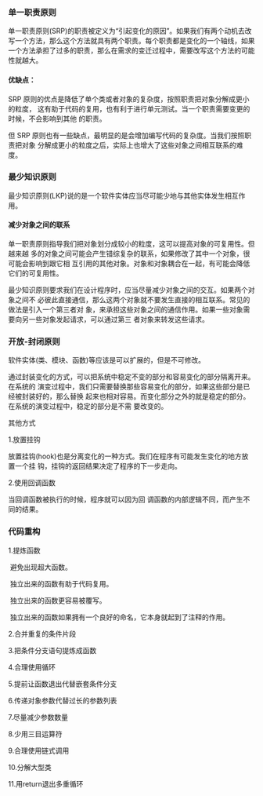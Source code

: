 ### 单一职责原则

单一职责原则(SRP)的职责被定义为“引起变化的原因”。如果我们有两个动机去改写一个方法，那么这个方法就具有两个职责。每个职责都是变化的一个轴线，如果一个方法承担了过多的职责，那么在需求的变迁过程中，需要改写这个方法的可能性就越大。

#### 优缺点：

SRP 原则的优点是降低了单个类或者对象的复杂度，按照职责把对象分解成更小的粒度， 这有助于代码的复用，也有利于进行单元测试。当一个职责需要变更的时候，不会影响到其他 的职责。

但 SRP 原则也有一些缺点，最明显的是会增加编写代码的复杂度。当我们按照职责把对象 分解成更小的粒度之后，实际上也增大了这些对象之间相互联系的难度。

### 最少知识原则

最少知识原则(LKP)说的是一个软件实体应当尽可能少地与其他实体发生相互作用。

#### 减少对象之间的联系

单一职责原则指导我们把对象划分成较小的粒度，这可以提高对象的可复用性。但越来越 多的对象之间可能会产生错综复杂的联系，如果修改了其中一个对象，很可能会影响到跟它相 互引用的其他对象。对象和对象耦合在一起，有可能会降低它们的可复用性。

最少知识原则要求我们在设计程序时，应当尽量减少对象之间的交互。如果两个对象之间不 必彼此直接通信，那么这两个对象就不要发生直接的相互联系。常见的做法是引入一个第三者对 象，来承担这些对象之间的通信作用。如果一些对象需要向另一些对象发起请求，可以通过第三 者对象来转发这些请求。

### 开放-封闭原则

软件实体(类、模块、函数)等应该是可以扩展的，但是不可修改。

通过封装变化的方式，可以把系统中稳定不变的部分和容易变化的部分隔离开来。在系统的 演变过程中，我们只需要替换那些容易变化的部分，如果这些部分是已经被封装好的，那么替换 起来也相对容易。而变化部分之外的就是稳定的部分。在系统的演变过程中，稳定的部分是不需 要改变的。

其他方式

1.放置挂钩

放置挂钩(hook)也是分离变化的一种方式。我们在程序有可能发生变化的地方放置一个挂 钩，挂钩的返回结果决定了程序的下一步走向。

2.使用回调函数

当回调函数被执行的时候，程序就可以因为回 调函数的内部逻辑不同，而产生不同的结果。

### 代码重构

1.提炼函数

​	避免出现超大函数。

​	独立出来的函数有助于代码复用。

​	独立出来的函数更容易被覆写。

​	独立出来的函数如果拥有一个良好的命名，它本身就起到了注释的作用。

2.合并重复的条件片段

3.把条件分支语句提炼成函数

4.合理使用循环

5.提前让函数退出代替嵌套条件分支

6.传递对象参数代替过长的参数列表

7.尽量减少参数数量

8.少用三目运算符

9.合理使用链式调用

10.分解大型类

11.用return退出多重循环
